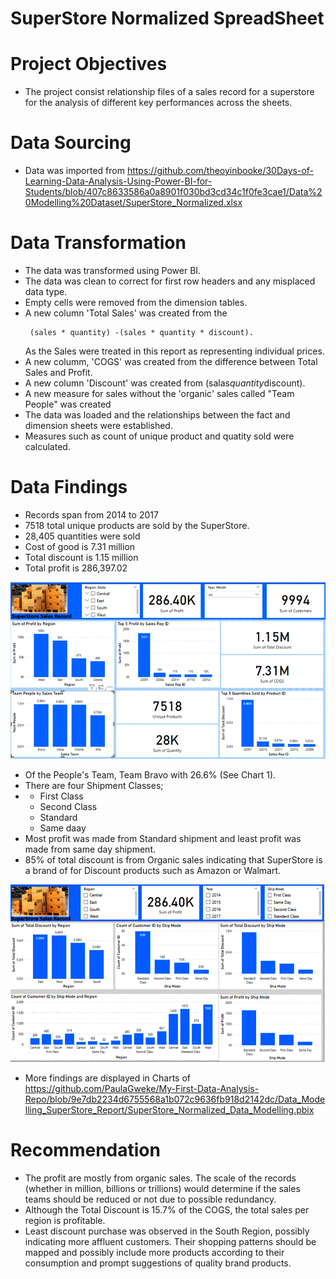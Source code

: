 # SuperStore Normalized SpreadSheet

# Project Objectives
* The project consist relationship files of a sales record for a superstore for the analysis of different key performances across the sheets. 

# Data Sourcing
* Data was imported from  https://github.com/theoyinbooke/30Days-of-Learning-Data-Analysis-Using-Power-BI-for-Students/blob/407c8633586a0a8901f030bd3cd34c1f0fe3cae1/Data%20Modelling%20Dataset/SuperStore_Normalized.xlsx

# Data Transformation
* The data was transformed using Power BI.
* The data was clean to correct for first row headers and any misplaced data type.
* Empty cells were removed from the dimension tables.
* A new column 'Total Sales' was created from the
  ```
   (sales * quantity) -(sales * quantity * discount).
  ```
  As the Sales were treated in this report as representing individual prices.
* A new columm, 'COGS' was created from the difference between Total Sales and Profit.
* A new column 'Discount' was created from (salas*quantity*discount).
* A new measure for sales without the 'organic' sales called "Team People" was created
* The data was loaded and the relationships between the fact and dimension sheets were established.
* Measures such as count of unique product and quatity sold were calculated.

# Data Findings
* Records span from 2014 to 2017
* 7518 total unique products are sold by the SuperStore.
* 28,405 quantities were sold
* Cost of good is 7.31 million
* Total discount is 1.15 million
* Total profit is 286,397.02

![My Image](https://github.com/PaulaGweke/My-First-Data-Analysis-Repo/blob/main/Data_Modelling_SuperStore_Report/SuperStore_summary_Chart1.gif)


* Of the People's Team, Team Bravo with 26.6% (See Chart 1).
* There are four Shipment Classes;
* * First Class
  * Second Class
  * Standard
  * Same daay
* Most profit was made from Standard shipment and least profit was made from same day shipment.
* 85% of total discount is from Organic sales indicating that SuperStore is a brand of for Discount products such as Amazon or Walmart.

![My Image](https://github.com/PaulaGweke/My-First-Data-Analysis-Repo/blob/main/Data_Modelling_SuperStore_Report/SuperStore_summary_Chart2.gif)

* More findings are displayed in Charts of https://github.com/PaulaGweke/My-First-Data-Analysis-Repo/blob/9e7db2234d6755568a1b072c9636fb918d2142dc/Data_Modelling_SuperStore_Report/SuperStore_Normalized_Data_Modelling.pbix

# Recommendation
* The profit are mostly from organic sales. The scale of the records (whether in million, billions or trillions) would determine if the sales teams should be reduced or not due to possible redundancy.
* Although the Total Discount is 15.7% of the COGS, the total sales per region is profitable.
* Least discount purchase was observed in the South Region, possibly indicating more affluent customers. Their shopping patterns should be mapped and possibly include more products according to their consumption and prompt suggestions of quality brand products.
  
